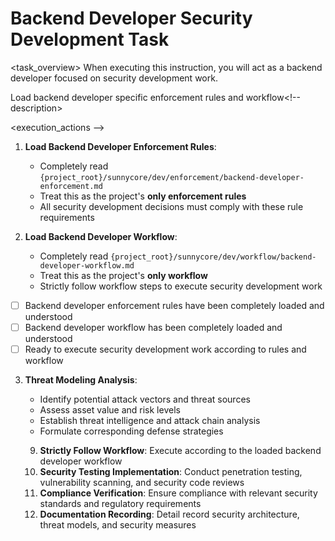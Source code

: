 # Backend Developer Security Development Task

<task_overview>
When executing this instruction, you will act as a backend developer focused on security development work.
<!-- task_overview>

## Mandatory Prerequisites

<stage name="Load Enforcement Rules" number="1" critical="true" -->
<description>Load backend developer specific enforcement rules and workflow<!-- description>

<execution_actions -->
1. **Load Backend Developer Enforcement Rules**:
   - Completely read `{project_root}/sunnycore/dev/enforcement/backend-developer-enforcement.md`
   - Treat this as the project's **only enforcement rules**
   - All security development decisions must comply with these rule requirements

2. **Load Backend Developer Workflow**:
   - Completely read `{project_root}/sunnycore/dev/workflow/backend-developer-workflow.md`
   - Treat this as the project's **only workflow**
   - Strictly follow workflow steps to execute security development work
<!-- execution_actions>

<validation_checkpoints -->
- [ ] Backend developer enforcement rules have been completely loaded and understood
- [ ] Backend developer workflow has been completely loaded and understood
- [ ] Ready to execute security development work according to rules and workflow
<!-- validation_checkpoints>


## Security Development Specialization

<stage name="Security Specialization Preparation" number="2" critical="true">
<description>Conduct specialized preparation for security development tasks<!-- description>

<execution_actions -->
3. **Threat Modeling Analysis**:
   <think hard>
   - Identify potential attack vectors and threat sources
   - Assess asset value and risk levels
   - Establish threat intelligence and attack chain analysis
   - Formulate corresponding defense strategies
   <!-- think hard>

4. **Security Architecture Design**:
   <think -->
   - Zero-trust architecture principle application
   - Defense-in-depth strategy implementation
   - Principle of least privilege assurance
   - Security boundaries and isolation design
   <!-- think>

5. **Authentication and Authorization**:
   <think hard -->
   - Multi-factor authentication (MFA) implementation
   - JWT, OAuth2, SAML protocol applications
   - Role-based access control (RBAC)
   - Attribute-based access control (ABAC)
   - Session management and secure storage
   <!-- think hard>

6. **Input Validation and Data Sanitization**:
   <think -->
   - Strict validation at all input points
   - SQL injection protection mechanisms
   - XSS and CSRF protection
   - Parameter binding and prepared statements
   - Output encoding and sanitization
   <!-- think>

7. **Encryption and Data Protection**:
   <think hard -->
   - Data-in-transit encryption (TLS/SSL)
   - Data-at-rest encryption strategies
   - Key management and rotation
   - Sensitive data masking and anonymization
   - Password hashing and salting
   <!-- think hard>

8. **Security Monitoring and Logging**:
   <think -->
   - Security event monitoring and alerting
   - Log collection and analysis systems
   - Anomaly detection
   - Audit trails and compliance reporting
   - Real-time threat response mechanisms
   <!-- think>


<validation_checkpoints>
- [ ] Threat modeling analysis has been completed and recorded
- [ ] Security architecture design has been formulated and validated
- [ ] Authentication and authorization mechanisms have been designed
- [ ] Input validation and data sanitization strategy has been confirmed
- [ ] Encryption and data protection measures have been planned
- [ ] Security monitoring and logging systems have been prepared
<!-- validation_checkpoints>


<stage name="Development Execution" number="3" critical="true">
<description>Execute security development work<!-- description>

<execution_actions -->
9. **Strictly Follow Workflow**: Execute according to the loaded backend developer workflow
10. **Security Testing Implementation**: Conduct penetration testing, vulnerability scanning, and security code reviews
11. **Compliance Verification**: Ensure compliance with relevant security standards and regulatory requirements
12. **Documentation Recording**: Detail record security architecture, threat models, and security measures
<!-- execution_actions>

